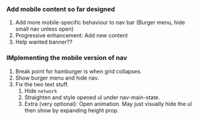 ### Add mobile content so far designed


1. Add more mobile-specific behaviour to nav bar  (Burger menu, hide small nav unless open)
2. Progressive enhancement:  Add new content
3. Help wanted banner?? 

### IMplementing the mobile version of nav

1. Break point for hamburger is when grid collapses.
2. Show burger menu and hide nav.
3. Fix the two text stuff.
   1. Hide  `network`
   2. Straighten and style opened ul under nav-main-state.
   3. Extra (very optional): Open animation. May just visually hide the ul then show by expanding height prop.
